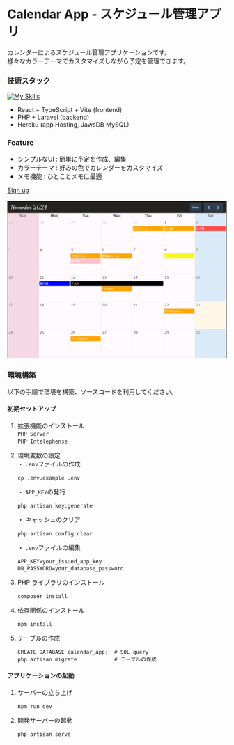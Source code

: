 # Calendar App - スケジュール管理アプリ

カレンダーによるスケジュール管理アプリケーションです。<br>
様々なカラーテーマでカスタマイズしながら予定を管理できます。


### 技術スタック

[![My Skills](https://skillicons.dev/icons?i=react,ts,vite,php,laravel,mysql,heroku)](https://skillicons.dev)

- React + TypeScript + Vite (frontend)
- PHP + Laravel (backend)
- Heroku (app Hosting, JawsDB MySQL)

### Feature

- シンプルなUI : 簡単に予定を作成、編集
- カラーテーマ : 好みの色でカレンダーをカスタマイズ
- メモ機能 : ひとことメモに最適

<a href="https://calendar-schedule-app-11c38fd6df5b.herokuapp.com/register" target="_blank" rel="noopener noreferrer">Sign up</a>

![](public/assets/calendar_image.png)

### 環境構築

以下の手順で環境を構築、ソースコードを利用してください。

#### 初期セットアップ

1. 拡張機能のインストール<br>
   `PHP Server`<br>
   `PHP Intelephense`
2. 環境変数の設定<br>
   ・ `.env`ファイルの作成

   ```
   cp .env.example .env
   ```

   ・ `APP_KEY`の発行

   ```
   php artisan key:generate
   ```

   ・ キャッシュのクリア

   ```
   php artisan config:clear
   ```

   ・ `.env`ファイルの編集<br>

   ```
   APP_KEY=your_issued_app_key
   DB_PASSWORD=your_database_password
   ```

3. PHP ライブラリのインストール
   ```
   composer install
   ```
4. 依存関係のインストール
   ```
   npm install
   ```
5. テーブルの作成
   ```
   CREATE DATABASE calendar_app;  # SQL query
   php artisan migrate            # テーブルの作成
   ```

#### アプリケーションの起動

1. サーバーの立ち上げ
   ```
   npm run dev
   ```
2. 開発サーバーの起動
   ```
   php artisan serve
   ```
